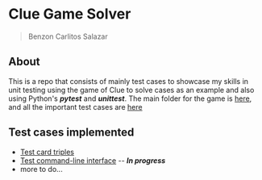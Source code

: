 # Clue Game Solver
> Benzon Carlitos Salazar

## About
This is a repo that consists of mainly test cases to showcase my skills in unit
testing using the game of Clue to solve cases as an example and also using 
Python's ***pytest*** and ***unittest***. The main folder for the game is 
[here](./src/clue), and all the important test cases are [here](./src/tests)

## Test cases implemented
* [Test card triples](./src/tests/test_cards.py)
* [Test command-line interface](./src/tests/test_cli.py) -- ***In progress***
* more to do...